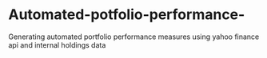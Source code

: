 # Automated-potfolio-performance-
Generating automated portfolio performance measures using yahoo finance api and internal holdings data
